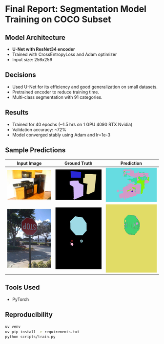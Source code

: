 # Final Report: Segmentation Model Training on COCO Subset

## Model Architecture
- **U-Net with ResNet34 encoder**
- Trained with CrossEntropyLoss and Adam optimizer
- Input size: 256x256

## Decisions
- Used U-Net for its efficiency and good generalization on small datasets.
- Pretrained encoder to reduce training time.
- Multi-class segmentation with 91 categories.

## Results
- Trained for 40 epochs (~1.5 hrs on 1 GPU 4090 RTX Nvidia)
- Validation accuracy: ~72%
- Model converged stably using Adam and lr=1e-3

## Sample Predictions

| Input Image | Ground Truth | Prediction |
|-------------|--------------|------------|
| ![](examples/img1.jpg) | ![](examples/mask1.png) | ![](examples/pred1.png) |
| ![](examples/img2.jpg) | ![](examples/mask2.png) | ![](examples/pred2.png) |

## Tools Used
- PyTorch

## Reproducibility

```bash
uv venv
uv pip install -r requirements.txt
python scripts/train.py
